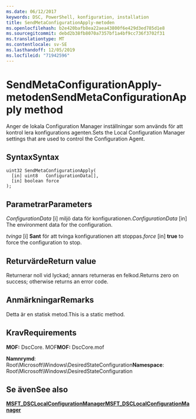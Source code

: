 ```yaml
---
ms.date: 06/12/2017
keywords: DSC, PowerShell, konfiguration, installation
title: SendMetaConfigurationApply-metoden
ms.openlocfilehash: b2e420bafb8ea22aea43800f6e429d3ed785d1e8
ms.sourcegitcommit: debd2b38fb8070a7357bf1a4bf9cc736f3702f31
ms.translationtype: MT
ms.contentlocale: sv-SE
ms.lasthandoff: 12/05/2019
ms.locfileid: "71942596"
---
```

# <a name="sendmetaconfigurationapply-method"></a><span data-ttu-id="7977b-103">SendMetaConfigurationApply-metoden</span><span class="sxs-lookup"><span data-stu-id="7977b-103">SendMetaConfigurationApply method</span></span>

<span data-ttu-id="7977b-104">Anger de lokala Configuration Manager inställningar som används för att kontrol lera konfigurations agenten.</span><span class="sxs-lookup"><span data-stu-id="7977b-104">Sets the Local Configuration Manager settings that are used to control the Configuration Agent.</span></span>

## <a name="syntax"></a><span data-ttu-id="7977b-105">Syntax</span><span class="sxs-lookup"><span data-stu-id="7977b-105">Syntax</span></span>

```mof
uint32 SendMetaConfigurationApply(
  [in] uint8   ConfigurationData[],
  [in] boolean force
);
```

## <a name="parameters"></a><span data-ttu-id="7977b-106">Parametrar</span><span class="sxs-lookup"><span data-stu-id="7977b-106">Parameters</span></span>

<span data-ttu-id="7977b-107">*ConfigurationData* \[i\] miljö data för konfigurationen.</span><span class="sxs-lookup"><span data-stu-id="7977b-107">*ConfigurationData* \[in\] The environment data for the configuration.</span></span>

<span data-ttu-id="7977b-108">*tvinga* \[i\] **Sant** för att tvinga konfigurationen att stoppas.</span><span class="sxs-lookup"><span data-stu-id="7977b-108">*force* \[in\] **true** to force the configuration to stop.</span></span>

## <a name="return-value"></a><span data-ttu-id="7977b-109">Returvärde</span><span class="sxs-lookup"><span data-stu-id="7977b-109">Return value</span></span>

<span data-ttu-id="7977b-110">Returnerar noll vid lyckad; annars returneras en felkod.</span><span class="sxs-lookup"><span data-stu-id="7977b-110">Returns zero on success; otherwise returns an error code.</span></span>

## <a name="remarks"></a><span data-ttu-id="7977b-111">Anmärkningar</span><span class="sxs-lookup"><span data-stu-id="7977b-111">Remarks</span></span>

<span data-ttu-id="7977b-112">Detta är en statisk metod.</span><span class="sxs-lookup"><span data-stu-id="7977b-112">This is a static method.</span></span>

## <a name="requirements"></a><span data-ttu-id="7977b-113">Krav</span><span class="sxs-lookup"><span data-stu-id="7977b-113">Requirements</span></span>

<span data-ttu-id="7977b-114">**MOF:** DscCore. MOF</span><span class="sxs-lookup"><span data-stu-id="7977b-114">**MOF:** DscCore.mof</span></span>

<span data-ttu-id="7977b-115">**Namnrymd**: Root\Microsoft\Windows\DesiredStateConfiguration</span><span class="sxs-lookup"><span data-stu-id="7977b-115">**Namespace**: Root\Microsoft\Windows\DesiredStateConfiguration</span></span>

## <a name="see-also"></a><span data-ttu-id="7977b-116">Se även</span><span class="sxs-lookup"><span data-stu-id="7977b-116">See also</span></span>

[<span data-ttu-id="7977b-117">**MSFT_DSCLocalConfigurationManager**</span><span class="sxs-lookup"><span data-stu-id="7977b-117">**MSFT_DSCLocalConfigurationManager**</span></span>](msft-dsclocalconfigurationmanager.md)
